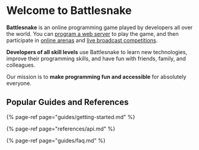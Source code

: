 # Welcome to Battlesnake

**Battlesnake** is an online programming game played by developers all over the world. You can [program a web server](references/api.md) to play the game, and then participate in [online arenas](https://play.battlesnake.com/arena/global/) and [live broadcast competitions](https://play.battlesnake.com/twitch).

**Developers of all skill levels** use Battlesnake to learn new technologies, improve their programming skills, and have fun with friends, family, and colleagues.

Our mission is to **make programming fun and accessible** for absolutely everyone.

## Popular Guides and References

{% page-ref page="guides/getting-started.md" %}

{% page-ref page="references/api.md" %}

{% page-ref page="guides/faq.md" %}





